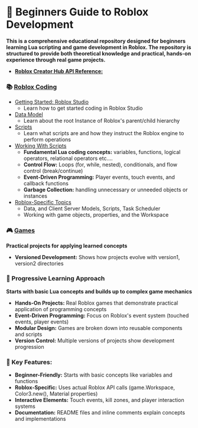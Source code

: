 # 💎 Beginners Guide to Roblox Development
**This is a comprehensive educational repository designed for beginners learning Lua scripting and game development in Roblox. The repository is structured to provide both theoretical knowledge and practical, hands-on experience through real game projects.**

- **[Roblox Creator Hub API Reference:](https://create.roblox.com/docs/reference/engine)**

### 📚 [Roblox Coding](./RobloxCoding/README.md)
- [Getting Started: Roblox Studio](./RobloxCoding/GettingStarted.md)
    - Learn how to get started coding in Roblox Studio
- [Data Model](./Concepts/DataModel.md)
    - Learn about the root Instance of Roblox's parent/child hierarchy
- [Scripts](./Concepts/Scripts/README.md)
    - Learn what scripts are and how they instruct the Roblox engine to perform operations
- [Working With Scripts](./RobloxCoding/ExampleScripts/)
    - **Fundamental Lua coding concepts:** variables, functions, logical operators, relational operators etc....
    - **Control Flow:** Loops (for, while, nested), conditionals, and flow control (break/continue)
    - **Event-Driven Programming:** Player events, touch events, and callback functions
    - **Garbage Collection:** handling unnecessary or unneeded objects or instances
- [Roblox-Specific Topics](./Concepts/README.md)
    - Data, and Client Server Models, Scripts, Task Scheduler
    - Working with game objects, properties, and the Workspace


### 🎮 [Games](./Games/README.md)
**Practical projects for applying learned concepts**
- **Versioned Development:** Shows how projects evolve with version1, version2 directories

### 🚀 Progressive Learning Approach
**Starts with basic Lua concepts and builds up to complex game mechanics**
- **Hands-On Projects:** Real Roblox games that demonstrate practical application of programming concepts
- **Event-Driven Programming:** Focus on Roblox's event system (touched events, player events)
- **Modular Design:** Games are broken down into reusable components and scripts
- **Version Control:** Multiple versions of projects show development progression

### 🔑 Key Features:
- **Beginner-Friendly:** Starts with basic concepts like variables and functions
- **Roblox-Specific:** Uses actual Roblox API calls (game.Workspace, Color3.new(), Material properties)
- **Interactive Elements:** Touch events, kill zones, and player interaction systems
- **Documentation:** README files and inline comments explain concepts and implementations


